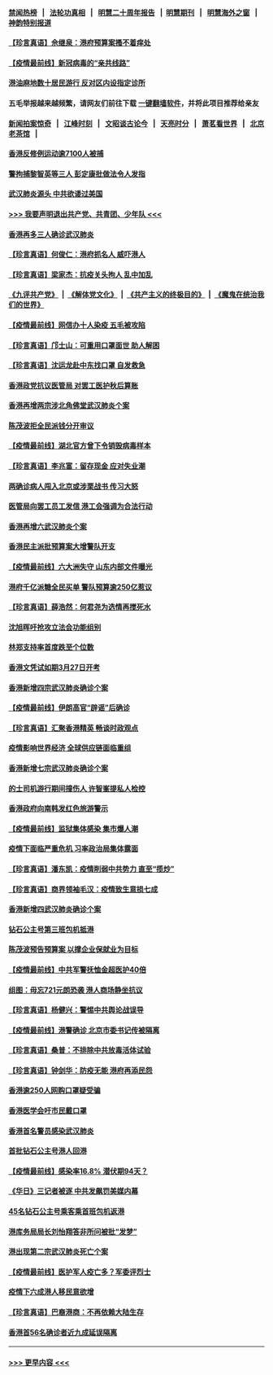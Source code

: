 #### [禁闻热榜](热点新闻.md?=0)  &nbsp;&nbsp;|&nbsp;&nbsp; [法轮功真相](https://github.com/gfw-breaker/truth/blob/master/README.md?=0) &nbsp;&nbsp;|&nbsp;&nbsp; [明慧二十周年报告](https://github.com/gfw-breaker/mh-reports/blob/master/README.md?=0) &nbsp;&nbsp;|&nbsp;&nbsp;[明慧期刊](https://github.com/gfw-breaker/mh-qikan) &nbsp;&nbsp;|&nbsp;&nbsp; [明慧海外之窗](https://github.com/gfw-breaker/mh-news/blob/master/README.md?=0) &nbsp;&nbsp;|&nbsp;&nbsp; [神韵特别报道](https://github.com/gfw-breaker/mh-news/blob/master/shenyun.md?=0)
#### [【珍言真语】佘继泉：港府预算案搔不着痒处](../pages/nsc415/n11910011.md?t=03030302) 
#### [【疫情最前线】新冠病毒的“亲共线路”](../pages/nsc415/n11907734.md?t=03030302) 
#### [港油麻地数十居民游行 反对区内设指定诊所](../pages/nsc415/n11907900.md?t=03030302) 
#### 五毛举报越来越频繁，请网友们前往下载 [一键翻墙软件](https://github.com/gfw-breaker/ssr-accounts)，并将此项目推荐给亲友
#### [新闻拍案惊奇](https://github.com/gfw-breaker/banned-news/blob/master/pages/link4.md) &nbsp;&nbsp;|&nbsp;&nbsp; [江峰时刻](https://github.com/gfw-breaker/banned-news/blob/master/pages/link4.md) &nbsp;&nbsp;|&nbsp;&nbsp; [文昭谈古论今](https://github.com/gfw-breaker/banned-news/blob/master/pages/link4.md) &nbsp;&nbsp;|&nbsp;&nbsp; [天亮时分](https://github.com/gfw-breaker/banned-news/blob/master/pages/link4.md) &nbsp;&nbsp;|&nbsp;&nbsp; [萧茗看世界](https://github.com/gfw-breaker/banned-news/blob/master/pages/link4.md) &nbsp;&nbsp;|&nbsp;&nbsp; [北京老茶馆](https://github.com/gfw-breaker/banned-news/blob/master/pages/link4.md) &nbsp;&nbsp;|&nbsp;&nbsp; 
#### [香港反修例运动逾7100人被捕](../pages/nsc415/n11907922.md?t=03030302) 
#### [警拘捕黎智英等三人 彭定康批做法令人发指](../pages/nsc415/n11907905.md?t=03030302) 
#### [武汉肺炎源头 中共欲诿过美国](../pages/nsc415/n11907665.md?t=03030302) 
#### [>>> 我要声明退出共产党、共青团、少年队 <<<](https://github.com/begood0513/goodnews/blob/master/quit/letter.md) 
#### [香港再多三人确诊武汉肺炎](../pages/nsc415/n11907846.md?t=03030302) 
#### [【珍言真语】何俊仁：港府抓名人 威吓港人](../pages/nsc415/n11907561.md?t=03030302) 
#### [【珍言真语】梁家杰：抗疫关头拘人 乱中加乱](../pages/nsc415/n11907444.md?t=03030302) 
#### [《九评共产党》](https://github.com/begood0513/9ping.md/blob/master/README.md) &nbsp;|&nbsp; [《解体党文化》](../../../../jtdwh.md/blob/master/README.md)  &nbsp;|&nbsp; [《共产主义的终极目的》](../../../../gczydzjmd.md/blob/master/README.md) &nbsp;|&nbsp; [《魔鬼在统治我们的世界》](../../../../mgztzwmdsj.md/blob/master/README.md) 
#### [【疫情最前线】网信办十人染疫 五毛被攻陷](../pages/nsc415/n11903757.md?t=03030302) 
#### [【珍言真语】邝士山：可重用口罩面世 助人解困](../pages/nsc415/n11903875.md?t=03030302) 
#### [【珍言真语】沈运龙赴中东找口罩 自发救急](../pages/nsc415/n11903291.md?t=03030302) 
#### [香港政党抗议医管局 对罢工医护秋后算账](../pages/nsc415/n11901746.md?t=03030302) 
#### [香港再增两宗涉北角佛堂武汉肺炎个案](../pages/nsc415/n11901737.md?t=03030302) 
#### [陈茂波拒全民派钱分开审议](../pages/nsc415/n11901672.md?t=03030302) 
#### [【疫情最前线】湖北官方曾下令销毁病毒样本](../pages/nsc415/n11901518.md?t=03030302) 
#### [【珍言真语】李兆富：留存现金 应对失业潮](../pages/nsc415/n11901448.md?t=03030302) 
#### [两确诊病人闯入北京或涉栗战书 传习大怒](../pages/nsc415/n11901180.md?t=03030302) 
#### [医管局向罢工员工发信 港工会强调为合法行动](../pages/nsc415/n11898870.md?t=03030302) 
#### [香港再增六武汉肺炎个案](../pages/nsc415/n11898843.md?t=03030302) 
#### [香港民主派批预算案大增警队开支](../pages/nsc415/n11898813.md?t=03030302) 
#### [【疫情最前线】六大洲失守 山东内部文件曝光](../pages/nsc415/n11898455.md?t=03030302) 
#### [港府千亿派糖全民买单 警队预算逾250亿惹议](../pages/nsc415/n11898608.md?t=03030302) 
#### [【珍言真语】薛浩然：何君尧为选情再搅死水](../pages/nsc415/n11898269.md?t=03030302) 
#### [沈旭晖吁抢攻立法会功能组别](../pages/nsc415/n11896084.md?t=03030302) 
#### [林郑支持率首度跌至个位数](../pages/nsc415/n11896058.md?t=03030302) 
#### [香港文凭试如期3月27日开考](../pages/nsc415/n11896055.md?t=03030302) 
#### [香港新增四宗武汉肺炎确诊个案](../pages/nsc415/n11896040.md?t=03030302) 
#### [【疫情最前线】伊朗高官“辟谣”后确诊](../pages/nsc415/n11895902.md?t=03030302) 
#### [【珍言真语】汇聚香港精英 畅谈时政观点](../pages/nsc415/n11895733.md?t=03030302) 
#### [疫情影响世界经济 全球供应链面临重组](../pages/nsc415/n11895634.md?t=03030302) 
#### [香港新增七宗武汉肺炎确诊个案](../pages/nsc415/n11893498.md?t=03030302) 
#### [的士司机游行期间撞伤人 许智峯提私人检控](../pages/nsc415/n11893483.md?t=03030302) 
#### [香港政府向南韩发红色旅游警示](../pages/nsc415/n11893398.md?t=03030302) 
#### [【疫情最前线】监狱集体感染 集市爆人潮](../pages/nsc415/n11893181.md?t=03030302) 
#### [疫情下面临严重危机  习率政治局集体露面](../pages/nsc415/n11893305.md?t=03030302) 
#### [【珍言真语】潘东凯：疫情削弱中共势力 直至“揽炒”](../pages/nsc415/n11892866.md?t=03030302) 
#### [【珍言真语】商界领袖毛汉：疫情致生意损七成](../pages/nsc415/n11890348.md?t=03030302) 
#### [香港新增四武汉肺炎确诊个案](../pages/nsc415/n11890610.md?t=03030302) 
#### [钻石公主号第三班包机抵港](../pages/nsc415/n11890645.md?t=03030302) 
#### [陈茂波预告预算案 以撑企业保就业为目标](../pages/nsc415/n11890574.md?t=03030302) 
#### [【疫情最前线】中共军警抚恤金超医护40倍](../pages/nsc415/n11890458.md?t=03030302) 
#### [组图：毋忘721元朗恐袭 港人商场静坐抗议](../pages/nsc415/n11876882.md?t=03030302) 
#### [【珍言真语】杨健兴：警惕中共舆论战误导](../pages/nsc415/n11888131.md?t=03030302) 
#### [【疫情最前线】港警确诊 北京市委书记传被隔离](../pages/nsc415/n11886872.md?t=03030302) 
#### [【珍言真语】桑普：不排除中共放毒活体试验](../pages/nsc415/n11886832.md?t=03030302) 
#### [【珍言真语】钟剑华：防疫无能 港府再添民怨](../pages/nsc415/n11884504.md?t=03030302) 
#### [香港逾250人网购口罩疑受骗](../pages/nsc415/n11884388.md?t=03030302) 
#### [香港医学会吁市民戴口罩](../pages/nsc415/n11884367.md?t=03030302) 
#### [香港首名警员感染武汉肺炎](../pages/nsc415/n11884357.md?t=03030302) 
#### [首批钻石公主号港人回港](../pages/nsc415/n11884333.md?t=03030302) 
#### [【疫情最前线】感染率16.8% 潜伏期94天？](../pages/nsc415/n11884256.md?t=03030302) 
#### [《华日》三记者被逐 中共发飙罚美媒内幕](../pages/nsc415/n11884184.md?t=03030302) 
#### [45名钻石公主号乘客乘首班包机返港](../pages/nsc415/n11881770.md?t=03030302) 
#### [港库务局局长刘怡翔答非所问被批“发梦”](../pages/nsc415/n11881752.md?t=03030302) 
#### [港出现第二宗武汉肺炎死亡个案](../pages/nsc415/n11881736.md?t=03030302) 
#### [【疫情最前线】医护军人疫亡多？军委评烈士](../pages/nsc415/n11881655.md?t=03030302) 
#### [疫情下六成港人移民意欲增](../pages/nsc415/n11881699.md?t=03030302) 
#### [【珍言真语】巴裔港商：不再依赖大陆生存](../pages/nsc415/n11881126.md?t=03030302) 
#### [香港首56名确诊者近九成延误隔离](../pages/nsc415/n11879079.md?t=03030302) 

----
#### [ >>> 更早内容 <<< ](../indexes/nsc415-earlier.md)
